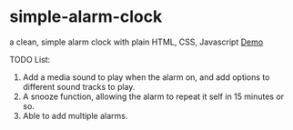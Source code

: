 # simple-alarm-clock
a clean, simple alarm clock with plain HTML, CSS, Javascript
<a href="https://yuhao-nyc.github.io/simple-alarm-clock/">Demo</a>

TODO List:
1. Add a media sound to play when the alarm on, and add options to different sound tracks to play.
2. A snooze function, allowing the alarm to repeat it self in 15 minutes or so.
3. Able to add multiple alarms.
